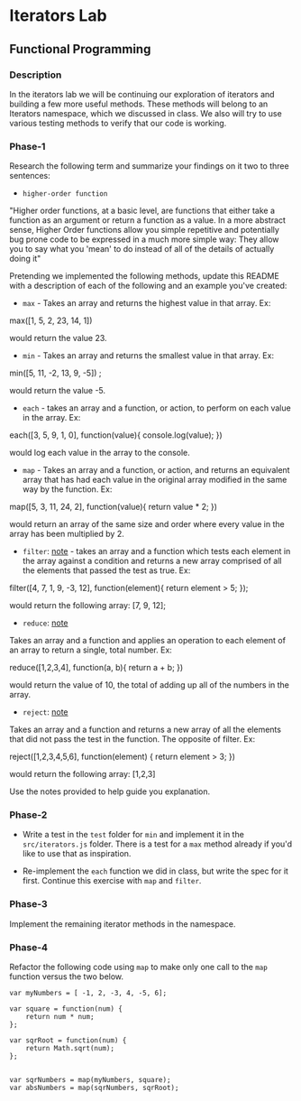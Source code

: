 # Iterators Lab
## Functional Programming


### Description

In the iterators lab we will be continuing our exploration of iterators and building a few more useful methods. These methods will belong to an Iterators namespace, which we discussed in class. We also will try to use various testing methods to verify that our code is working. 


### Phase-1

Research the following term and summarize your findings on it two to three sentences:

* `higher-order function`

"Higher order functions, at a basic level, are functions that either take a function as an argument or return a function as a value.  In a more abstract sense, Higher Order functions allow you simple repetitive and potentially bug prone code to be expressed in a much more simple way:  They allow you to say what you 'mean' to do instead of all of the details of actually doing it"


Pretending we implemented the following methods, update this README with a description of each of the following and an example you've created:


* `max` - Takes an array and returns the highest value in that array.  Ex: 

max([1, 5, 2, 23, 14, 1]) 

would return the value 23.

* `min` - Takes an array and returns the smallest value in that array.  Ex:  

min([5, 11, -2, 13, 9, -5]) ;

would return the value -5.

* `each` - takes an array and a function, or action, to perform on each value in the array.  Ex:  

each([3, 5, 9, 1, 0], function(value){
	console.log(value);
})

would log each value in the array to the console.

* `map` - Takes an array and a function, or action, and returns an equivalent array that has had each value in the original array modified in the same way by the function.  Ex:

map([5, 3, 11, 24, 2], function(value){
	return value * 2;
})

would return an array of the same size and order where every value in the array has been multiplied by 2.

* `filter`: [note](https://developer.mozilla.org/en-US/docs/Web/JavaScript/Reference/Global_Objects/Array/filter) - takes an array and a function which tests each element in the array against a condition and returns a new array comprised of all the elements that passed the test as true.  Ex:

filter([4, 7, 1, 9, -3, 12], function(element){
	return element > 5;
});

would return the following array:  [7, 9, 12];

* `reduce`: [note](https://developer.mozilla.org/en-US/docs/Web/JavaScript/Reference/Global_Objects/Array/reduce)

Takes an array and a function and applies an operation to each element of an array to return a single, total number.  Ex:

reduce([1,2,3,4], function(a, b){
	return a + b;
})

would return the value of 10, the total of adding up all of the numbers in the array.

* `reject`: [note](http://underscorejs.org/#reject) 

Takes an array and a function and returns a new array of all the elements that did not pass the test in the function.  The opposite of filter. Ex:

reject([1,2,3,4,5,6], function(element) {
	return element > 3;
})

would return the following array:  [1,2,3]

Use the notes provided to help guide you explanation.



### Phase-2 

* Write a test in the `test` folder for `min` and implement it in the `src/iterators.js` folder. There is a test for a `max` method already if you'd like to use that as inspiration. 

* Re-implement the `each` function we did in class, but write the spec for it first. Continue this exercise with `map` and `filter`.


### Phase-3

Implement the remaining iterator methods in the namespace.


### Phase-4

Refactor the following code using `map` to make only one call to the `map` function versus the two below.


```
var myNumbers = [ -1, 2, -3, 4, -5, 6];

var square = function(num) {
	return num * num;
};

var sqrRoot = function(num) {
	return Math.sqrt(num);
};


var sqrNumbers = map(myNumbers, square);
var absNumbers = map(sqrNumbers, sqrRoot);
```





